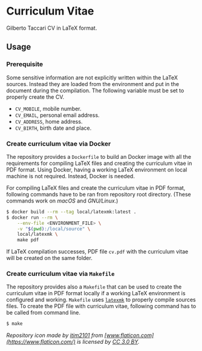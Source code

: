 # Curriculum Vitae

Gilberto Taccari CV in LaTeX format.

## Usage

### Prerequisite

Some sensitive information are not explicitly written within the LaTeX sources. Instead they are
loaded from the environment and put in the document during the compilation. The following variable
must be set to properly create the CV.

- `CV_MOBILE`, mobile number.
- `CV_EMAIL`, personal email address.
- `CV_ADDRESS`, home address.
- `CV_BIRTH`, birth date and place.

### Create curriculum vitae via Docker

The repository provides a `Dockerfile` to build an Docker image with all the requirements for
compiling LaTeX files and creating the curriculum vitae in PDF format. Using Docker, having a
working LaTeX environment on local machine is not required. Instead, Docker is needed.

For compiling LaTeX files and create the curriculum vitae in PDF format, following commands have to
be ran from repository root directory. (These commands work on _macOS_ and _GNU/Linux_.)

```bash
$ docker build --rm --tag local/latexmk:latest .
$ docker run --rm \
    --env-file <ENVIRONMENT_FILE> \
    -v "$(pwd):/local/source" \
    local/latexmk \
    make pdf
```

If LaTeX compilation successes, PDF file `cv.pdf` with the curriculum vitae will be created on the
same folder.

### Create curriculum vitae via `Makefile`

The repository provides also a `Makefile` that can be used to create the curriculum vitae in PDF
format locally if a working LaTeX environment is configured and working. `Makefile` uses
[`latexmk`](http://personal.psu.edu/jcc8//software/latexmk-jcc/) to properly compile sources files.
To create the PDF file with curriculum vitae, following command has to be called from command line.

```bash
$ make
```

_Repository icon made by [itim2101](https://www.flaticon.com/authors/itim2101) from
[www.flaticon.com](https://www.flaticon.com/) is licensed by
[CC 3.0 BY](http://creativecommons.org/licenses/by/3.0/)._
